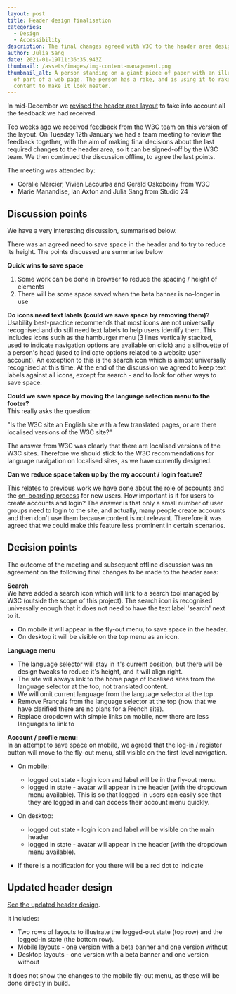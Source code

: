 ```yaml
---
layout: post
title: Header design finalisation
categories:
  - Design
  - Accessibility
description: The final changes agreed with W3C to the header area design
author: Julia Sang
date: 2021-01-19T11:36:35.943Z
thumbnail: /assets/images/img-content-management.png
thumbnail_alt: A person standing on a giant piece of paper with an illustration
  of part of a web page. The person has a rake, and is using it to rake the
  content to make it look neater.
---
```

In mid-December we [revised the header area layout](/updates/header-design-update/) to take into account all the feedback we had received. 

Teo weeks ago we received [feedback](https://docs.google.com/document/d/1f94iNee43vkFR6K2PN3hTshPnmAxRQYPie5_pti7_dM/edit?pli=1#heading=h.hz0jwnbpsvew) from the W3C team on this version of the layout. On Tuesday 12th January we had a team meeting to review the feedback together, with the aim of making final decisions about the last required changes to the header area, so it can be signed-off by the W3C team. We then continued the discussion offline, to agree the last points.

The meeting was attended by:

* Coralie Mercier, Vivien Lacourba and Gerald Oskoboiny from W3C
* Marie Manandise, Ian Axton and Julia Sang from Studio 24

## Discussion points

We have a very interesting discussion, summarised below.

There was an agreed need to save space in the header and to try to reduce its height. The points discussed are summarise below

**Quick wins to save space** 

1. Some work can be done in browser to reduce the spacing / height of elements
2. There will be some space saved when the beta banner is no-longer in use

**Do icons need text labels (could we save space by removing them)?**
Usability best-practice recommends that most icons are not universally recognised and do still need text labels to help users identify them. This includes icons such as the hamburger menu (3 lines vertically stacked, used to indicate navigation options are available on click) and a silhouette of a person's head (used to indicate options related to a website user account). An exception to this is the search icon which is almost universally recognised at this time. At the end of the discussion we agreed to keep text labels against all icons, except for search - and to look for other ways to save space. 

**Could we save space by moving the language selection menu to the footer?**\
This really asks the question: 

   "Is the W3C site an English site with a few translated pages, or are there localised versions of the W3C site?"

The answer from W3C was clearly that there are localised versions of the W3C sites. Therefore we should stick to the W3C recommendations for language navigation on localised sites, as we have currently designed.

**Can we reduce space taken up by the my account / login feature?**

This relates to previous work we have done about the role of accounts and the [on-boarding process](https://docs.google.com/presentation/d/16VQIUv2ugeZG8mNmAtZtHnaMo2E4y9x7YxKA_tPq-Xw/view#slide=id.g8f8cc95ca1_0_266) for new users. How important is it for users to create accounts and login? The answer is that only a small number of user groups need to login to the site, and actually, many people create accounts and then don't use them because content is not relevant. Therefore it was agreed that we could make this feature less prominent in certain scenarios. 

## Decision points

The outcome of the meeting and subsequent offline discussion was an agreement on the following final changes to be made to the header area:

**Search**\
We have added a search icon which will link to a search tool managed by W3C (outside the scope of this project). The search icon is recognised universally enough that it does not need to have the text label 'search' next to it.

* On mobile it will appear in the fly-out menu, to save space in the header. 
* On desktop it will be visible on the top menu as an icon.

**Language menu**

* The language selector will stay in it's current position, but there will be design tweaks to reduce it's height, and it will align right.
* The site will always link to the home page of localised sites from the language selector at the top, not translated content.
* We will omit current language from the language selector at the top.
* Remove Français from the language selector at the top (now that we have clarified there are no plans for a French site).
* Replace dropdown with simple links on mobile, now there are less languages to link to

**Account / profile menu:**\
In an attempt to save space on mobile, we agreed that the log-in / register button will move to the fly-out menu, still visible on the first level navigation. 

* On mobile:

  * logged out state - login icon and label will be in the fly-out menu.
  * logged in state - avatar will appear in the header (with the dropdown menu available). This is so that logged-in users can easily see that they are logged in and can access their account menu quickly.
* On desktop:

  * logged out state - login icon and label will be visible on the main header
  * logged in state - avatar will appear in the header (with the dropdown menu available).
* If there is a notification for you there will be a red dot to indicate

## Updated header design

[See the updated header design](/designs/final-header-design/).

It includes: 

* Two rows of layouts to illustrate the logged-out state (top row) and the logged-in state (the bottom row).
* Mobile layouts - one version with a beta banner and one version without
* Desktop layouts - one version with a beta banner and one version without

It does not show the changes to the mobile fly-out menu, as these will be done directly in build.
